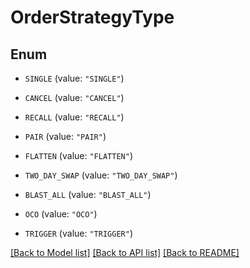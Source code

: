 # OrderStrategyType

## Enum


* `SINGLE` (value: `"SINGLE"`)

* `CANCEL` (value: `"CANCEL"`)

* `RECALL` (value: `"RECALL"`)

* `PAIR` (value: `"PAIR"`)

* `FLATTEN` (value: `"FLATTEN"`)

* `TWO_DAY_SWAP` (value: `"TWO_DAY_SWAP"`)

* `BLAST_ALL` (value: `"BLAST_ALL"`)

* `OCO` (value: `"OCO"`)

* `TRIGGER` (value: `"TRIGGER"`)


[[Back to Model list]](../README.md#documentation-for-models) [[Back to API list]](../README.md#documentation-for-api-endpoints) [[Back to README]](../README.md)


